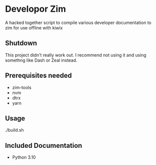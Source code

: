 # Developor Zim
A hacked together script to compile various developer documentation to zim 
for use offline with  kiwix

## Shutdown

This project didn't really work out. I recommend not using it and using
somethng like Dash or Zeal instead.

## Prerequisites needed
* zim-tools
* nvm
* dtrx
* yarn

## Usage
./build.sh

## Included Documentation 
* Python 3.10 

